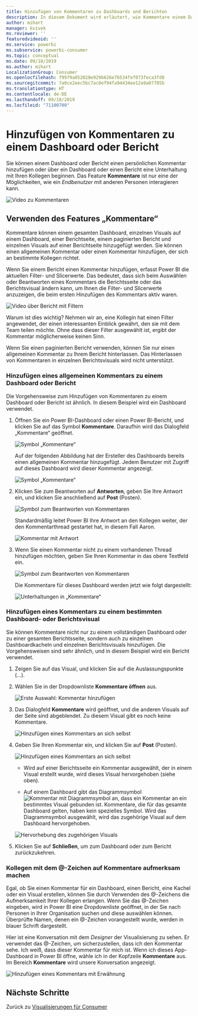```yaml
---
title: Hinzufügen von Kommentaren zu Dashboards und Berichten
description: In diesem Dokument wird erläutert, wie Kommentare einem Dashboard, Bericht oder Visual hinzugefügt und dazu verwendet werden, Unterhaltungen mit Projektmitarbeitern zu führen.
author: mihart
manager: kvivek
ms.reviewer: ''
featuredvideoid: ''
ms.service: powerbi
ms.subservice: powerbi-consumer
ms.topic: conceptual
ms.date: 09/18/2019
ms.author: mihart
LocalizationGroup: Consumer
ms.openlocfilehash: f9979a852028e929b626e76534fef073feca3fd8
ms.sourcegitcommit: 7a0ce2eec5bc7ac8ef94fa94434ee12a9a07705b
ms.translationtype: HT
ms.contentlocale: de-DE
ms.lasthandoff: 09/18/2019
ms.locfileid: "71100700"
---
```

# <a name="add-comments-to-a-dashboard-or-report"></a>Hinzufügen von Kommentaren zu einem Dashboard oder Bericht
Sie können einem Dashboard oder Bericht einen persönlichen Kommentar hinzufügen oder über ein Dashboard oder einen Bericht eine Unterhaltung mit Ihren Kollegen beginnen. Das Feature **Kommentare** ist nur eine der Möglichkeiten, wie ein *Endbenutzer* mit anderen Personen interagieren kann. 

![Video zu Kommentaren](media/end-user-comment/comment.gif)

## <a name="how-to-use-the-comments-feature"></a>Verwenden des Features „Kommentare“
Kommentare können einem gesamten Dashboard, einzelnen Visuals auf einem Dashboard, einer Berichtseite, einem paginierten Bericht und einzelnen Visuals auf einer Berichtseite hinzugefügt werden. Sie können einen allgemeinen Kommentar oder einen Kommentar hinzufügen, der sich an bestimmte Kollegen richtet.  

Wenn Sie einem Bericht einen Kommentar hinzufügen, erfasst Power BI die aktuellen Filter- und Slicerwerte. Das bedeutet, dass sich beim Auswählen oder Beantworten eines Kommentars die Berichtsseite oder das Berichtsvisual ändern kann, um Ihnen die Filter- und Slicerwerte anzuzeigen, die beim ersten Hinzufügen des Kommentars aktiv waren.  

![Video über Bericht mit Filtern](media/end-user-comment/power-bi-comment.gif)

Warum ist dies wichtig? Nehmen wir an, eine Kollegin hat einen Filter angewendet, der einen interessanten Einblick gewährt, den sie mit dem Team teilen möchte. Ohne dass dieser Filter ausgewählt ist, ergibt der Kommentar möglicherweise keinen Sinn.

Wenn Sie einen paginierten Bericht verwenden, können Sie nur einen allgemeinen Kommentar zu Ihrem Bericht hinterlassen.  Das Hinterlassen von Kommentaren in einzelnen Berichtsvisuals wird nicht unterstützt.

### <a name="add-a-general-comment-to-a-dashboard-or-report"></a>Hinzufügen eines allgemeinen Kommentars zu einem Dashboard oder Bericht
Die Vorgehensweise zum Hinzufügen von Kommentaren zu einem Dashboard oder Bericht ist ähnlich.  In diesem Beispiel wird ein Dashboard verwendet. 

1. Öffnen Sie ein Power BI-Dashboard oder einen Power BI-Bericht, und klicken Sie auf das Symbol **Kommentare**. Daraufhin wird das Dialogfeld „Kommentare“ geöffnet.

    ![Symbol „Kommentare“](media/end-user-comment/power-bi-comment-menu.png)

    Auf der folgenden Abbildung hat der Ersteller des Dashboards bereits einen allgemeinen Kommentar hinzugefügt.  Jedem Benutzer mit Zugriff auf dieses Dashboard wird dieser Kommentar angezeigt.

    ![Symbol „Kommentare“](media/end-user-comment/power-bi-first-comments.png)

2. Klicken Sie zum Beantworten auf **Antworten**, geben Sie Ihre Antwort ein, und klicken Sie anschließend auf **Post** (Posten).  

    ![Symbol zum Beantworten von Kommentaren](media/end-user-comment/power-bi-comment-reply.png)

    Standardmäßig leitet Power BI Ihre Antwort an den Kollegen weiter, der den Kommentarthread gestartet hat, in diesem Fall Aaron. 

    ![Kommentar mit Antwort](media/end-user-comment/power-bi-respond.png)

 3. Wenn Sie einen Kommentar nicht zu einem vorhandenen Thread hinzufügen möchten, geben Sie Ihren Kommentar in das obere Textfeld ein.

    ![Symbol zum Beantworten von Kommentaren](media/end-user-comment/power-bi-new-comments.png)

    Die Kommentare für dieses Dashboard werden jetzt wie folgt dargestellt:

    ![Unterhaltungen in „Kommentare“](media/end-user-comment/power-bi-conversation.png)

### <a name="add-a-comment-to-a-specific-dashboard-or-report-visual"></a>Hinzufügen eines Kommentars zu einem bestimmten Dashboard- oder Berichtsvisual
Sie können Kommentare nicht nur zu einem vollständigen Dashboard oder zu einer gesamten Berichtsseite, sondern auch zu einzelnen Dashboardkacheln und einzelnen Berichtsvisuals hinzufügen. Die Vorgehensweisen sind sehr ähnlich, und in diesem Beispiel wird ein Bericht verwendet.

1. Zeigen Sie auf das Visual, und klicken Sie auf die Auslassungspunkte (...).    
2. Wählen Sie in der Dropdownliste **Kommentare öffnen** aus.

    ![Erste Auswahl: Kommentar hinzufügen](media/end-user-comment/power-bi-report-comment.png)  

3.  Das Dialogfeld **Kommentare** wird geöffnet, und die anderen Visuals auf der Seite sind abgeblendet. Zu diesem Visual gibt es noch keine Kommentare. 

    ![Hinzufügen eines Kommentars an sich selbst](media/end-user-comment/power-bi-comment-column.png)  

4. Geben Sie Ihren Kommentar ein, und klicken Sie auf **Post** (Posten).

    ![Hinzufügen eines Kommentars an sich selbst](media/end-user-comment/power-bi-comment-logistics.png)  

    - Wird auf einer Berichtsseite ein Kommentar ausgewählt, der in einem Visual erstellt wurde, wird dieses Visual hervorgehoben (siehe oben).

    - Auf einem Dashboard gibt das Diagrammsymbol ![Kommentar mit Diagrammsymbol](media/end-user-comment/power-bi-comment-chart-icon.png) an, dass ein Kommentar an ein bestimmtes Visual gebunden ist. Kommentare, die für das gesamte Dashboard gelten, haben kein spezielles Symbol. Wird das Diagrammsymbol ausgewählt, wird das zugehörige Visual auf dem Dashboard hervorgehoben.
    

    ![Hervorhebung des zugehörigen Visuals](media/end-user-comment/power-bi-highlight.png)

5. Klicken Sie auf **Schließen**, um zum Dashboard oder zum Bericht zurückzukehren.

### <a name="get-your-colleagues-attention-by-using-the--sign"></a>Kollegen mit dem @-Zeichen auf Kommentare aufmerksam machen
Egal, ob Sie einen Kommentar für ein Dashboard, einen Bericht, eine Kachel oder ein Visual erstellen, können Sie durch Verwenden des \@-Zeichens die Aufmerksamkeit Ihrer Kollegen erlangen.  Wenn Sie das \@-Zeichen eingeben, wird in Power BI eine Dropdownliste geöffnet, in der Sie nach Personen in Ihrer Organisation suchen und diese auswählen können. Überprüfte Namen, denen ein \@-Zeichen vorangestellt wurde, werden in blauer Schrift dargestellt. 

Hier ist eine Konversation mit dem *Designer* der Visualisierung zu sehen. Er verwendet das @-Zeichen, um sicherzustellen, dass ich den Kommentar sehe. Ich weiß, dass dieser Kommentar für mich ist. Wenn ich dieses App-Dashboard in Power BI öffne, wähle ich in der Kopfzeile **Kommentare** aus. Im Bereich **Kommentare** wird unsere Konversation angezeigt.

![Hinzufügen eines Kommentars mit Erwähnung](media/end-user-comment/power-bi-comment-convo.png)  



## <a name="next-steps"></a>Nächste Schritte
Zurück zu [Visualisierungen für Consumer](end-user-visualizations.md)    
<!--[Select a visualization to open a report](end-user-open-report.md)-->
